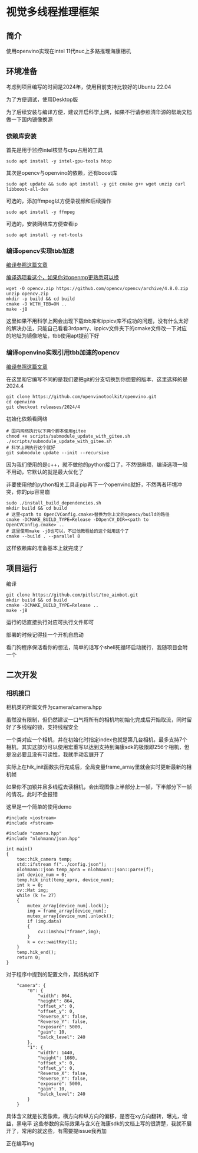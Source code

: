 # 视觉多线程推理框架

## 简介

使用openvino实现在intel 11代nuc上多路推理海康相机

## 环境准备

考虑到项目编写的时间是2024年，使用目前支持比较好的Ubuntu 22.04

为了方便调试，使用Desktop版

为了后续安装与编译方便，建议开启科学上网，如果不行请参照清华源的帮助文档做一下国内镜像换源

### 依赖库安装

首先是用于监控intel核显与cpu占用的工具
```
sudo apt install -y intel-gpu-tools htop
```

其次是opencv与openvino的依赖，还有boost库
```
sudo apt update && sudo apt install -y git cmake g++ wget unzip curl libboost-all-dev
```

可选的，添加ffmpeg以方便录视频和后续操作
```
sudo apt install -y ffmpeg
```

可选的，安装网络库方便查看ip
```
sudo apt install -y net-tools
```
### 编译opencv实现tbb加速

[编译参照这篇文章](https://docs.opencv.org/4.x/d7/d9f/tutorial_linux_install.html)

[编译选项看这个，如果你对openmp更熟悉可以换](https://docs.opencv.org/4.x/db/d05/tutorial_config_reference.html)
```
wget -O opencv.zip https://github.com/opencv/opencv/archive/4.8.0.zip
unzip opencv.zip
mkdir -p build && cd build
cmake -D WITH_TBB=ON ..
make -j8
```
这里如果不用科学上网会出现下载tbb库和ippicv库不成功的问题，没有什么太好的解决办法，只能自己看看3rdparty、ippicv文件夹下的cmake文件改一下对应的地址为镜像地址，tbb使用apt提前下好

### 编译openvino实现引用tbb加速的opencv

[编译参照这篇文章](https://github.com/openvinotoolkit/openvino/blob/master/docs/dev/build_linux.md)

在这里和它编写不同的是我们要把git的分支切换到你想要的版本，这里选择的是2024.4
```
git clone https://github.com/openvinotoolkit/openvino.git
cd openvino
git checkout releases/2024/4
```
初始化依赖看网络
```
# 国内网络执行以下两个脚本使用gitee
chmod +x scripts/submodule_update_with_gitee.sh
./scripts/submodule_update_with_gitee.sh
# 科学上网执行这个就好
git submodule update --init --recursive
```
因为我们使用的是c++，就不做他的python接口了，不然很麻烦，编译选项一般不用动，它默认的就是最大优化了

非要使用他的python相关工具走pip再下一个openvino就好，不然两者环境冲突，你的pip容易崩
```
sudo ./install_build_dependencies.sh
mkdir build && cd build
# 这里<path to OpenCVConfig.cmake>替换为你上文的opencv/build的路径
cmake -DCMAKE_BUILD_TYPE=Release -DOpenCV_DIR=<path to OpenCVConfig.cmake> ..
# 这里使用make -j8也可以，不过他教程给的这个就用这个了
cmake --build . --parallel 8
```
这样依赖库的准备基本上就完成了

## 项目运行
编译
```
git clone https://github.com/pitlst/toe_aimbot.git
mkdir build && cd build
cmake -DCMAKE_BUILD_TYPE=Release ..
make -j8
```
运行的话直接执行对应可执行文件即可

部署的时候记得挂一个开机自启动

看门狗程序保活看你的想法，简单的话写个shell死循环启动就行，我随项目会附一个

## 二次开发

### 相机接口

相机类的所属文件为camera/camera.hpp

虽然没有限制，但仍然建议一口气将所有的相机均初始化完成后开始取流，同时留好了多线程的锁，支持线程安全

一个类对应一个相机，并在初始化时指定index也就是第几台相机，最多支持7个相机，其实这部分可以使用宏重写以达到支持到海康sdk的极限即256个相机，但是没必要且没有可读性，我就手动宏展开了

实际上在hik_init函数执行完成后，全局变量frame_array里就会实时更新最新的相机帧

如果你不加锁并且多线程去读相机，会出现图像上半部分上一帧，下半部分下一帧的情况，此时不会报错

这里是一个简单的使用demo
```
#include <iostream>
#include <fstream>

#include "camera.hpp"
#include "nlohmann/json.hpp"

int main()
{
    toe::hik_camera temp;
    std::ifstream f("../config.json");
    nlohmann::json temp_apra = nlohmann::json::parse(f);
    int device_num = 0;
    temp.hik_init(temp_apra, device_num);
    int k = 0;
    cv::Mat img;
    while (k != 27)
    {
        mutex_array[device_num].lock();
        img = frame_array[device_num];
        mutex_array[device_num].unlock();
        if (img.data)
        {
            cv::imshow("frame",img);
        }
        k = cv::waitKey(1);
    }
    temp.hik_end();
    return 0;
}
```
对于程序中提到的配置文件，其结构如下
```
    "camera": {
        "0": {
            "width": 864,
            "height": 864,
            "offset_x": 0,
            "offset_y": 0,
            "Reverse_X": false,
            "Reverse_Y": false,
            "exposure": 5000,
            "gain": 10,
            "balck_level": 240
        },
        "1": {
            "width": 1440,
            "height": 1080,
            "offset_x": 0,
            "offset_y": 0,
            "Reverse_X": false,
            "Reverse_Y": false,
            "exposure": 5000,
            "gain": 10,
            "balck_level": 240
        }
    }
```
具体含义就是长宽像素，横方向和纵方向的偏移，是否在xy方向翻转，曝光，增益，黑电平
这些参数的实际效果与含义在海康sdk的文档上写的很清楚，我就不展开了，常用的就这些，有需要提issue我再加


正在编写ing